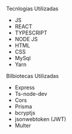 Tecnlogias Utilizadas
- JS
- REACT
- TYPESCRIPT
- NODE JS
- HTML
- CSS
- MySql
- Yarn

Bilbiotecas Utilizadas
- Express 
- Ts-node-dev
- Cors
- Prisma
- bcryptjs
- jsonwebtoken (JWT)
- Multer